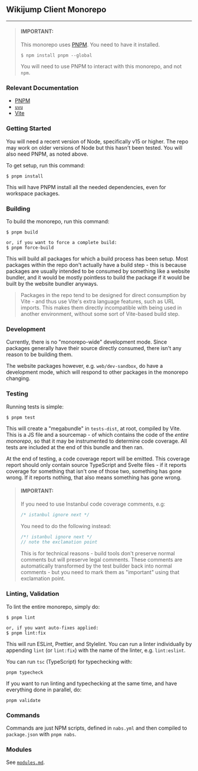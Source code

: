 ## Wikijump Client Monorepo

----

> #### **IMPORTANT:**
> This monorepo uses [PNPM](https://pnpm.io/). You need to have it installed.
> ```
> $ npm install pnpm --global
> ```
> You will need to use PNPM to interact with this monorepo, and not `npm`.

### Relevant Documentation

* [PNPM](https://pnpm.io/)
* [`uvu`](https://github.com/lukeed/uvu)
* [Vite](https://vitejs.dev/)

### Getting Started

You will need a recent version of Node, specifically v15 or higher. The repo may work on older versions of Node but this hasn't been tested. You will also need PNPM, as noted above.

To get setup, run this command:
```
$ pnpm install
```

This will have PNPM install all the needed dependencies, even for workspace packages.

### Building

To build the monorepo, run this command:
```
$ pnpm build

or, if you want to force a complete build:
$ pnpm force-build
```

This will build all packages for which a build process has been setup. Most packages within the repo don't actually have a build step - this is because packages are usually intended to be consumed by something like a website bundler, and it would be mostly pointless to build the package if it would be built by the website bundler anyways.

> Packages in the repo tend to be designed for direct consumption by Vite - and thus use Vite's extra language features, such as URL imports. This makes them directly incompatible with being used in another environment, without some sort of Vite-based build step.

### Development

Currently, there is no "monorepo-wide" development mode. Since packages generally have their source directly consumed, there isn't any reason to be building them.

The website packages however, e.g. `web/dev-sandbox`, do have a development mode, which will respond to other packages in the monorepo changing.

### Testing

Running tests is simple:
```
$ pnpm test
```

This will create a "megabundle" in `tests-dist`, at root, compiled by Vite. This is a JS file and a sourcemap - of which contains the code of the _entire monorepo_, so that it may be instrumented to determine code coverage. All tests are included at the end of this bundle and then ran.

At the end of testing, a code coverage report will be emitted. This coverage report should only contain source TypeScript and Svelte files - if it reports coverage for something that isn't one of those two, something has gone wrong. If it reports nothing, that also means something has gone wrong.

> #### **IMPORTANT:**
> If you need to use Instanbul code coverage comments, e.g:
> ```js
> /* istanbul ignore next */
> ```
> You need to do the following instead:
> ```js
> /*! istanbul ignore next */
> // note the exclamation point
> ```
> This is for technical reasons - build tools don't preserve normal comments but will preserve legal comments. These comments are automatically transformed by the test builder back into normal comments - but you need to mark them as "important" using that exclamation point.

### Linting, Validation

To lint the entire monorepo, simply do:
```
$ pnpm lint

or, if you want auto-fixes applied:
$ pnpm lint:fix
```

This will run ESLint, Prettier, and Stylelint. You can run a linter individually by appending `lint` (or `lint:fix`) with the name of the linter, e.g. `lint:eslint`.

You can run `tsc` (TypeScript) for typechecking with:
```
pnpm typecheck
```

If you want to run linting and typechecking at the same time, and have everything done in parallel, do:
```
pnpm validate
```

### Commands

Commands are just NPM scripts, defined in `nabs.yml` and then compiled to
`package.json` with `pnpm nabs`.

### Modules

See [`modules.md`](misc/docs/modules.md).
